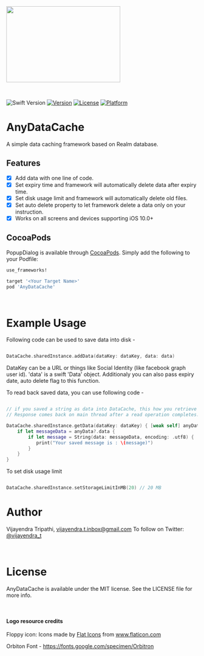 
<img src="https://github.com/vijayendra-tripathi/AnyDataCache/blob/master/Assets/AnyDataCacheLogo.jpg?raw=true" width="300" height="200">

<p>&nbsp;</p>

![Swift Version](https://img.shields.io/badge/Swift-5-orange.svg)
[![Version](https://img.shields.io/cocoapods/v/AnyDataCache.svg?style=flat)](http://cocoapods.org/pods/AnyDataCache)
[![License](https://img.shields.io/cocoapods/l/AnyDataCache.svg?style=flat)](http://cocoapods.org/pods/AnyDataCache)
[![Platform](https://img.shields.io/cocoapods/p/AnyDataCache.svg?style=flat)](http://cocoapods.org/pods/AnyDataCache)

# AnyDataCache
 A simple data caching framework based on Realm database.
 
 ## Features

-  [x] Add data with one line of code.
 - [x] Set expiry time and framework will automatically delete data after expiry time.
 - [x] Set disk usage limit and framework will automatically delete old files.
 - [x] Set auto delete property to let framework delete a data only on your instruction.
 - [x] Works on all screens and devices supporting iOS 10.0+
 
 ## CocoaPods

 PopupDialog is available through [CocoaPods](http://cocoapods.org). Simply add the following to your Podfile:

 ```ruby
 use_frameworks!

 target '<Your Target Name>'
 pod 'AnyDataCache'
 ```
 
 <p>&nbsp;</p>

 # Example Usage
 
 Following code can be used to save data into disk -
 
 ```swift
 
 DataCache.sharedInstance.addData(dataKey: dataKey, data: data)
 
 ```
 DataKey can be a URL or things like Social Identity (like facebook graph user id). 'data' 
 is a swift 'Data' object. Additionaly you can also pass expiry date, auto delete flag to this function.
 
 To read back saved data, you can use following code -
 
 ```swift
 
 // if you saved a string as data into DataCache, this how you retrieve it. 
 // Response comes back on main thread after a read operation completes.
 
 DataCache.sharedInstance.getData(dataKey: dataKey) { [weak self] anyData in
     if let messageData = anyData?.data {
         if let message = String(data: messageData, encoding: .utf8) {
            print("Your saved message is : \(message)")
         }
     }
 }
 
 ```
 
 To set disk usage limit
 
 ```swift
 
 DataCache.sharedInstance.setStorageLimitInMB(20) // 20 MB
 
 ```
 
 # Author

Vijayendra Tripathi, vijayendra.t.inbox@gmail.com
To follow on Twitter:  [@vijayendra_t](https://twitter.com/vijayendra_t)

<p>&nbsp;</p>

# License

AnyDataCache is available under the MIT license. See the LICENSE file for more info.

<p>&nbsp;</p>

#### Logo resource credits

Floppy icon: Icons made by <a href="https://www.flaticon.com/authors/flat-icons" title="Flat Icons">Flat Icons</a> from <a href="https://www.flaticon.com/" title="Flaticon"> www.flaticon.com</a>

Orbiton Font - https://fonts.google.com/specimen/Orbitron
